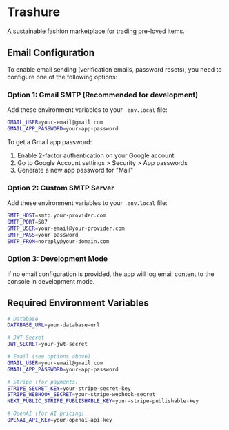 # Trashure

A sustainable fashion marketplace for trading pre-loved items.

## Email Configuration

To enable email sending (verification emails, password resets), you need to configure one of the following options:

### Option 1: Gmail SMTP (Recommended for development)
Add these environment variables to your `.env.local` file:

```bash
GMAIL_USER=your-email@gmail.com
GMAIL_APP_PASSWORD=your-app-password
```

To get a Gmail app password:
1. Enable 2-factor authentication on your Google account
2. Go to Google Account settings > Security > App passwords
3. Generate a new app password for "Mail"

### Option 2: Custom SMTP Server
Add these environment variables to your `.env.local` file:

```bash
SMTP_HOST=smtp.your-provider.com
SMTP_PORT=587
SMTP_USER=your-email@your-provider.com
SMTP_PASS=your-password
SMTP_FROM=noreply@your-domain.com
```

### Option 3: Development Mode
If no email configuration is provided, the app will log email content to the console in development mode.

## Required Environment Variables

```bash
# Database
DATABASE_URL=your-database-url

# JWT Secret
JWT_SECRET=your-jwt-secret

# Email (see options above)
GMAIL_USER=your-email@gmail.com
GMAIL_APP_PASSWORD=your-app-password

# Stripe (for payments)
STRIPE_SECRET_KEY=your-stripe-secret-key
STRIPE_WEBHOOK_SECRET=your-stripe-webhook-secret
NEXT_PUBLIC_STRIPE_PUBLISHABLE_KEY=your-stripe-publishable-key

# OpenAI (for AI pricing)
OPENAI_API_KEY=your-openai-api-key
```
